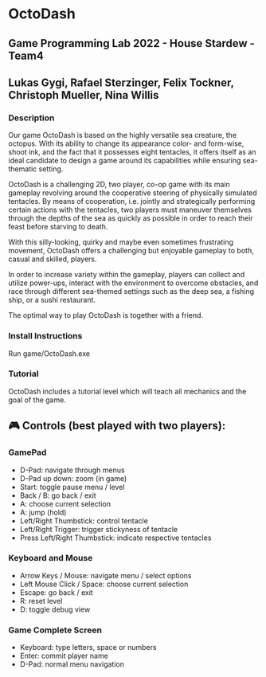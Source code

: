 # OctoDash
## Game Programming Lab 2022 - House Stardew - Team4
## Lukas Gygi, Rafael Sterzinger, Felix Tockner, Christoph Mueller, Nina Willis

### Description
Our game OctoDash is based on the highly versatile sea creature, the octopus. With its ability
to change its appearance color- and form-wise, shoot ink, and the fact that it possesses eight
tentacles, it offers itself as an ideal candidate to design a game around its capabilities while
ensuring sea-thematic setting.

OctoDash is a challenging 2D, two player, co-op game with its main gameplay revolving around
the cooperative steering of physically simulated tentacles. By means of cooperation, i.e. jointly
and strategically performing certain actions with the tentacles, two players must maneuver
themselves through the depths of the sea as quickly as possible in order to reach their feast
before starving to death.

With this silly-looking, quirky and maybe even sometimes frustrating movement, OctoDash
offers a challenging but enjoyable gameplay to both, casual and skilled, players.

In order to increase variety within the gameplay, players can collect and utilize power-ups,
interact with the environment to overcome obstacles, and race through different sea-themed
settings such as the deep sea, a fishing ship, or a sushi restaurant.

The optimal way to play OctoDash is together with a friend.

### Install Instructions

Run game/OctoDash.exe

### Tutorial
OctoDash includes a tutorial level which will teach all mechanics and the goal of the game.

##  :video_game: Controls (best played with two players):
### GamePad
- D-Pad: navigate through menus
- D-Pad up down: zoom (in game)
- Start: toggle pause menu / level
- Back / B: go back / exit
- A: choose current selection
- A: jump (hold)
- Left/Right Thumbstick: control tentacle
- Left/Right Trigger: trigger stickyness of tentacle
- Press Left/Right Thumbstick: indicate respective tentacles

### Keyboard and Mouse
- Arrow Keys / Mouse: navigate menu / select options
- Left Mouse Click / Space: choose current selection
- Escape: go back / exit
- R: reset level
- D: toggle debug view

### Game Complete Screen
- Keyboard: type letters, space or numbers
- Enter: commit player name
- D-Pad: normal menu navigation
